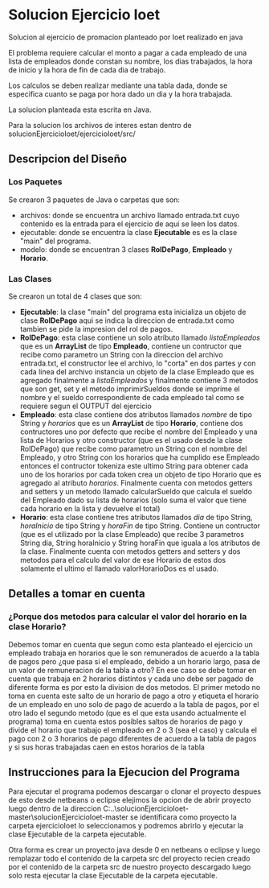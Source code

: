# Solucion Ejercicio Ioet
Solucion al ejercicio de promacion planteado por Ioet realizado en java

El problema requiere calcular el monto a pagar a cada empleado de una lista de empleados donde constan su nombre, los dias trabajados,
la hora de inicio y la hora de fin de cada dia de trabajo.

Los calculos se deben realizar mediante una tabla dada, donde se especifica cuanto se paga por hora dado un dia y la hora trabajada.

La solucion planteada esta escrita en Java.

Para la solucion los archivos de interes estan dentro de solucionEjercicioIoet/ejercicioIoet/src/

## Descripcion del Diseño
### Los Paquetes
Se crearon 3 paquetes de Java o carpetas que son:
* archivos: donde se encuentra un archivo llamado entrada.txt cuyo contenido es la entrada para el ejercicio de aqui se leen los datos.
* ejecutable: donde se encuentra la clase **Ejecutable** es es la clase "main" del programa.
* modelo: donde se encuentran 3 clases **RolDePago**, **Empleado** y **Horario**.

### Las Clases
Se crearon un total de 4 clases que son:
* **Ejecutable**: la clase "main" del programa esta inicializa un objeto de clase **RolDePago** aqui se indica la direccion de entrada.txt 
                  como tambien se pide la impresion del rol de pagos.
* **RolDePago**: esta clase contiene un solo atributo llamado *listaEmpleados* que es un **ArrayList** de tipo **Empleado**, contiene un contructor 
                que recibe como parametro un String con la direccion del archivo entrada.txt, el constructor lee el archivo, lo "corta" en dos partes y con cada 
                linea del archivo instancia un objeto de la clase Empleado que es agregado finalmente a *listaEmpleados* y finalmente contiene 3 
                metodos que son get, set y el metodo imprimirSueldos donde se imprime el nombre y el sueldo correspondiente de cada 
                empleado tal como se requiere segun el OUTPUT del ejercicio
* **Empleado**: esta clase contiene dos atributos llamados *nombre* de tipo String y *horarios* que es un **ArrayList** de tipo **Horario**,
                contiene dos contructores uno por defecto que recibe el nombre del Empleado y una lista de Horarios y otro constructor (que es el 
                usado desde la clase RolDePago) que recibe como parametro un String con el nombre del Empleado, y otro String con los horarios que
                ha cumplido ese Empleado entonces el contructor tokeniza este ultimo String para obtener cada uno de los horarios
                 por cada token crea un objeto de tipo Horario que es agregado al atributo *horarios*. Finalmente cuenta con metodos 
                 getters and setters y un metodo llamado calcularSueldo que calcula el sueldo del Empleado dado su lista de horarios (solo suma el valor que tiene cada horario en la lista y devuelve el total)
* **Horario**: esta clase contiene tres atributos llamados *dia* de tipo String, *horaInicio* de tipo String y *horaFin* de tipo String.
                Contiene un contructor (que es el utilizado por la clase Empleado) que recibe 3 parametros String dia, String horaInicio y String horaFin que iguala a los atributos de la clase.
                Finalmente cuenta con metodos getters and setters y dos metodos para el calculo del valor de ese Horario 
                de estos dos solamente el ultimo el llamado valorHorarioDos es el usado.
                

## Detalles a tomar en cuenta

### ¿Porque dos metodos para calcular el valor del horario en la clase Horario?

Debemos tomar en cuenta que segun como esta planteado el ejercicio un empleado trabaja en horarios que le son remunerados de acuerdo a 
la tabla de pagos pero ¿que pasa si el empleado, debido a un horario largo, pasa de un valor de remuneracion de la tabla a otro? 
En ese caso se debe tomar en cuenta que trabaja en 2 horarios distintos y cada uno debe ser pagado de diferente forma es por esto la division
de dos metodos. El primer metodo no toma en cuenta este salto de un horario de pago a otro y etiqueta el horario de un empleado en uno 
solo de pago de acuerdo a la tabla de pagos, por el otro lado el segundo metodo (que es el que esta usando actualmente el programa) 
toma en cuenta estos posibles saltos de horarios de pago y divide el horario que trabajo el empleado en 2 o 3 (sea el caso) y calcula 
el pago con 2 o 3 horarios de pago diferentes de acuerdo a la tabla de pagos y si sus horas trabajadas caen en estos horarios de la tabla


## Instrucciones para la Ejecucion del Programa

Para ejecutar el programa podemos descargar o clonar el proyecto despues de esto desde netbeans o eclipse elejimos la opcion de de abrir proyecto luego dentro de la direccion C:\..\solucionEjercicioIoet-master\solucionEjercicioIoet-master se identificara como proyecto la 
carpeta ejercicioIoet lo seleccionamos y podremos abrirlo y ejecutar la clase Ejecutable de la carpeta ejecutable.

Otra forma es crear un proyecto java desde 0 en netbeans o eclipse y luego remplazar todo el contenido de la carpeta src del proyecto recien creado por el contenido de la carpeta src de nuestro proyecto descargado luego solo resta ejecutar la clase Ejecutable de la carpeta ejecutable.
